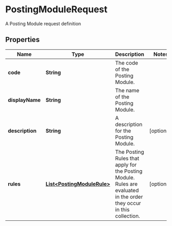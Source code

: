 

# PostingModuleRequest

A Posting Module request definition

## Properties

| Name | Type | Description | Notes |
|------------ | ------------- | ------------- | -------------|
|**code** | **String** | The code of the Posting Module. |  |
|**displayName** | **String** | The name of the Posting Module. |  |
|**description** | **String** | A description for the Posting Module. |  [optional] |
|**rules** | [**List&lt;PostingModuleRule&gt;**](PostingModuleRule.md) | The Posting Rules that apply for the Posting Module. Rules are evaluated in the order they occur in this collection. |  [optional] |



